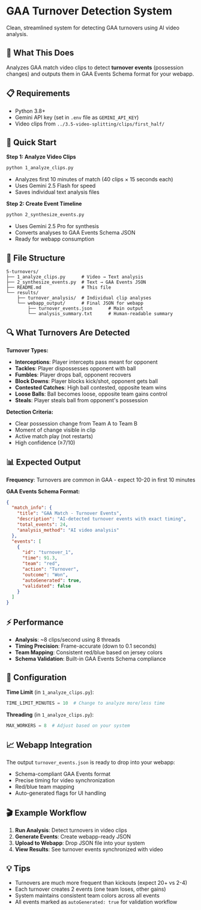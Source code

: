 # GAA Turnover Detection System

Clean, streamlined system for detecting GAA turnovers using AI video analysis.

## 🎯 What This Does

Analyzes GAA match video clips to detect **turnover events** (possession changes) and outputs them in GAA Events Schema format for your webapp.

## 📋 Requirements

- Python 3.8+
- Gemini API key (set in `.env` file as `GEMINI_API_KEY`)
- Video clips from `../3.5-video-splitting/clips/first_half/`

## 🚀 Quick Start

**Step 1: Analyze Video Clips**
```bash
python 1_analyze_clips.py
```
- Analyzes first 10 minutes of match (40 clips × 15 seconds each)
- Uses Gemini 2.5 Flash for speed
- Saves individual text analysis files

**Step 2: Create Event Timeline**
```bash
python 2_synthesize_events.py
```
- Uses Gemini 2.5 Pro for synthesis
- Converts analyses to GAA Events Schema JSON
- Ready for webapp consumption

## 📁 File Structure

```
5-turnovers/
├── 1_analyze_clips.py      # Video → Text analysis
├── 2_synthesize_events.py  # Text → GAA Events JSON
├── README.md               # This file
└── results/
    ├── turnover_analysis/  # Individual clip analyses
    └── webapp_output/      # Final JSON for webapp
        ├── turnover_events.json      # Main output
        └── analysis_summary.txt      # Human-readable summary
```

## 🔍 What Turnovers Are Detected

**Turnover Types:**
- **Interceptions**: Player intercepts pass meant for opponent
- **Tackles**: Player dispossesses opponent with ball
- **Fumbles**: Player drops ball, opponent recovers
- **Block Downs**: Player blocks kick/shot, opponent gets ball
- **Contested Catches**: High ball contested, opposite team wins
- **Loose Balls**: Ball becomes loose, opposite team gains control
- **Steals**: Player steals ball from opponent's possession

**Detection Criteria:**
- Clear possession change from Team A to Team B
- Moment of change visible in clip
- Active match play (not restarts)
- High confidence (≥7/10)

## 📊 Expected Output

**Frequency**: Turnovers are common in GAA - expect 10-20 in first 10 minutes

**GAA Events Schema Format:**
```json
{
  "match_info": {
    "title": "GAA Match - Turnover Events",
    "description": "AI-detected turnover events with exact timing",
    "total_events": 24,
    "analysis_method": "AI video analysis"
  },
  "events": [
    {
      "id": "turnover_1",
      "time": 91.3,
      "team": "red",
      "action": "Turnover",
      "outcome": "Won",
      "autoGenerated": true,
      "validated": false
    }
  ]
}
```

## ⚡ Performance

- **Analysis**: ~8 clips/second using 8 threads
- **Timing Precision**: Frame-accurate (down to 0.1 seconds)
- **Team Mapping**: Consistent red/blue based on jersey colors
- **Schema Validation**: Built-in GAA Events Schema compliance

## 🔧 Configuration

**Time Limit** (in `1_analyze_clips.py`):
```python
TIME_LIMIT_MINUTES = 10  # Change to analyze more/less time
```

**Threading** (in `1_analyze_clips.py`):
```python
MAX_WORKERS = 8  # Adjust based on your system
```

## 📈 Webapp Integration

The output `turnover_events.json` is ready to drop into your webapp:
- Schema-compliant GAA Events format
- Precise timing for video synchronization
- Red/blue team mapping
- Auto-generated flags for UI handling

## 🎬 Example Workflow

1. **Run Analysis**: Detect turnovers in video clips
2. **Generate Events**: Create webapp-ready JSON
3. **Upload to Webapp**: Drop JSON file into your system
4. **View Results**: See turnover events synchronized with video

## 💡 Tips

- Turnovers are much more frequent than kickouts (expect 20+ vs 2-4)
- Each turnover creates 2 events (one team loses, other gains)
- System maintains consistent team colors across all events
- All events marked as `autoGenerated: true` for validation workflow 